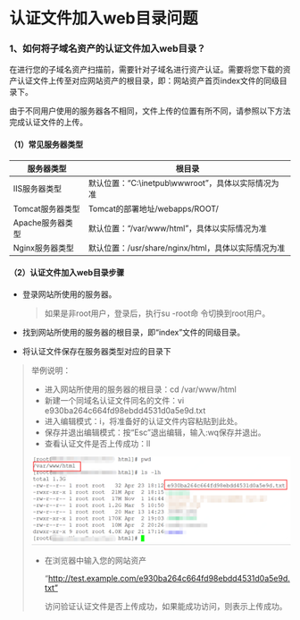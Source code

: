 # 认证文件加入web目录问题

### 1、如何将子域名资产的认证文件加入web目录？

在进行您的子域名资产扫描前，需要针对子域名进行资产认证。需要将您下载的资产认证文件上传至对应网站资产的根目录，即：网站资产首页index文件的同级目录下。

由于不同用户使用的服务器各不相同，文件上传的位置有所不同，请参照以下方法完成认证文件的上传。

#### （1）常见服务器类型

| 服务器类型       | 根目录                                              |
| ---------------- | --------------------------------------------------- |
| IIS服务器类型    | 默认位置：“C:\inetpub\wwwroot”，具体以实际情况为准  |
| Tomcat服务器类型 | Tomcat的部署地址/webapps/ROOT/                      |
| Apache服务器类型 | 默认位置：“/var/www/html”，具体以实际情况为准       |
| Nginx服务器类型  | 默认位置：/usr/share/nginx/html，具体以实际情况为准 |

#### （2）认证文件加入web目录步骤

- 登录网站所使用的服务器。

  > 如果是非root用户，登录后，执行su -root命 令切换到root用户。

- 找到网站所使用的服务器的根目录，即“index”文件的同级目录。

- 将认证文件保存在服务器类型对应的目录下

> 举例说明：
>
> - 进入网站所使用的服务器的根目录：cd /var/www/html
> - 新建一个同域名认证文件同名的文件：vi e930ba264c664fd98ebdd4531d0a5e9d.txt
> - 进入编辑模式：i，将准备好的认证文件内容粘贴到此处。
> - 保存并退出编辑模式：按“Esc”退出编辑，输入:wq保存并退出。
> - 查看认证文件是否上传成功：ll
>
> ![](../../../../image/Website-Threat-Inspector/wts-addweb-02.png)
>
> - 在浏览器中输入您的网站资产
>
>   “http://test.example.com/e930ba264c664fd98ebdd4531d0a5e9d.txt”
>
>   访问验证认证文件是否上传成功，如果能成功访问，则表示上传成功。
